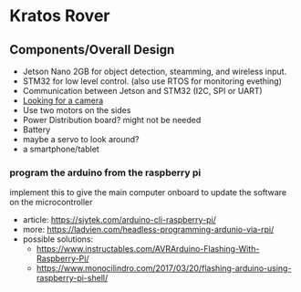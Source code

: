 # Kratos Rover

## Components/Overall Design

- Jetson Nano 2GB for object detection, steamming, and wireless input.
- STM32 for low level control. (also use RTOS for monitoring evething) 
- Communication between Jetson and STM32 (I2C, SPI or UART)
- [Looking for a camera](https://www.accessoriestested.com/best-camera-for-nvidia-jetson-nano/)
- Use two motors on the sides
- Power Distribution board? might not be needed
- Battery
- maybe a servo to look around?
- a smartphone/tablet 

### program the arduino from the raspberry pi
implement this to give the main computer onboard to update the software on the microcontroller

- article: <https://siytek.com/arduino-cli-raspberry-pi/>
- more: <https://ladvien.com/headless-programming-ardunio-via-rpi/>
- possible solutions:
	- <https://www.instructables.com/AVRArduino-Flashing-With-Raspberry-Pi/>
	- <https://www.monocilindro.com/2017/03/20/flashing-arduino-using-raspberry-pi-shell/>



